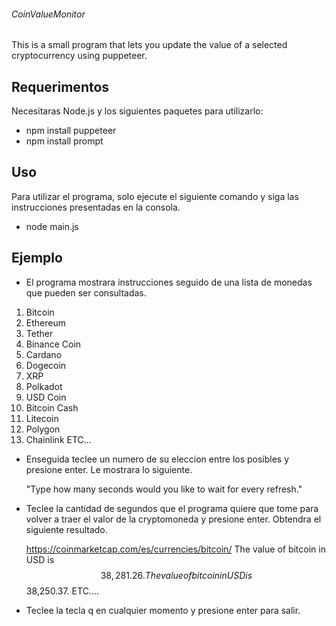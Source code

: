 ###### CoinValueMonitor

This is a small program that lets you update the value of a selected cryptocurrency using puppeteer.

## Requerimentos

Necesitaras Node.js y los siguientes paquetes para utilizarlo:

-   npm install puppeteer
-   npm install prompt

## Uso

Para utilizar el programa, solo ejecute el siguiente comando y siga las instrucciones presentadas en la consola.

-   node main.js


## Ejemplo

-   El programa mostrara instrucciones seguido de una lista de monedas que pueden ser consultadas.

 1. Bitcoin 
 2. Ethereum
 3. Tether
 4. Binance Coin
 5. Cardano
 6. Dogecoin
 7. XRP
 8. Polkadot
 9. USD Coin
 10. Bitcoin Cash
 11. Litecoin
 12. Polygon
 13. Chainlink
     ETC...


-   Enseguida teclee un numero de su eleccion entre los posibles y presione enter. Le mostrara lo siguiente.

    "Type how many seconds would you like to wait for every refresh."

-   Teclee la cantidad de segundos que el programa quiere que tome para volver a traer el valor de la cryptomoneda y presione enter. Obtendra el siguiente resultado.

    https://coinmarketcap.com/es/currencies/bitcoin/
    The value of bitcoin in USD is $$38,281.26.
    The value of bitcoin in USD is $$38,250.37.
        ETC....

-   Teclee la tecla q en cualquier momento y presione enter para salir.